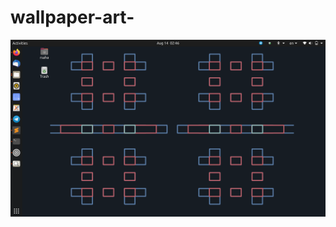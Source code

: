 # wallpaper-art-

![Desktop screenshot](https://github.com/rah4927/demo/blob/master/wallpaper_art_1.png)
